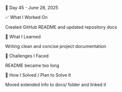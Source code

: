 📅 Day 45 - June 28, 2025

✅ What I Worked On

Created GitHub README and updated repository docs

🧠 What I Learned

Writing clean and concise project documentation

🧩 Challenges I Faced

README became too long

🔧 How I Solved / Plan to Solve It

Moved extended info to docs/ folder and linked it
